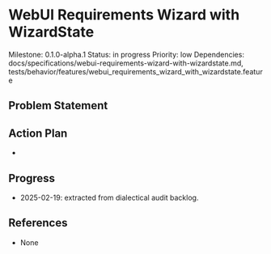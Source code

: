 # WebUI Requirements Wizard with WizardState
Milestone: 0.1.0-alpha.1
Status: in progress
Priority: low
Dependencies: docs/specifications/webui-requirements-wizard-with-wizardstate.md, tests/behavior/features/webui_requirements_wizard_with_wizardstate.feature

## Problem Statement
<description>


## Action Plan
- <tasks>

## Progress
- 2025-02-19: extracted from dialectical audit backlog.

## References
- None
